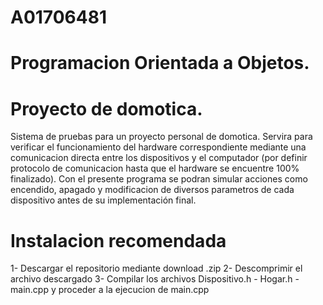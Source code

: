 # A01706481
# Programacion Orientada a Objetos.

# Proyecto de domotica.

Sistema de pruebas para un proyecto personal de domotica. Servira para verificar el funcionamiento del hardware correspondiente mediante una comunicacion directa entre los dispositivos y el computador (por definir protocolo de comunicacion hasta que el hardware se encuentre 100% finalizado). Con el presente programa se podran simular acciones como encendido, apagado y modificacion de diversos parametros de cada dispositivo antes de su implementación final.

# Instalacion recomendada
1- Descargar el repositorio mediante download .zip
2- Descomprimir el archivo descargado
3- Compilar los archivos Dispositivo.h - Hogar.h - main.cpp y proceder a la ejecucion de main.cpp

